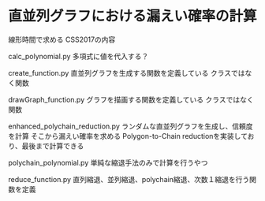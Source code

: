 # 直並列グラフにおける漏えい確率の計算
線形時間で求める
CSS2017の内容

calc_polynomial.py
多項式に値を代入する？

create_function.py
直並列グラフを生成する関数を定義している
クラスではなく関数

drawGraph_function.py
グラフを描画する関数を定義している
クラスではなく関数

enhanced_polychain_reduction.py
ランダムな直並列グラフを生成し、信頼度を計算
そこから漏えい確率を求める
Polygon-to-Chain reductionを実装しており、最後まで計算できる

polychain_polynomial.py
単純な縮退手法のみで計算を行うやつ

reduce_function.py
直列縮退、並列縮退、polychain縮退、次数１縮退を行う関数を定義


